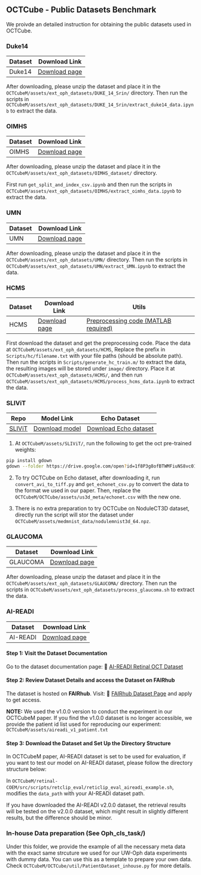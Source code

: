 ## OCTCube - Public Datasets Benchmark
We proivde an detailed instruction for obtaining the public datasets used in OCTCube.

### Duke14
| Dataset | Download Link |
| ------------- | ------------------ |
| Duke14 | [Download page](https://people.duke.edu/~sf59/Srinivasan_BOE_2014_dataset.htm) |

After downloading, please unzip the dataset and place it in the `OCTCubeM/assets/ext_oph_datasets/DUKE_14_Srin/` directory. Then run the scripts in `OCTCubeM/assets/ext_oph_datasets/DUKE_14_Srin/extract_duke14_data.ipynb` to extract the data.

### OIMHS
| Dataset | Download Link |
| ------------- | ------------------ |
| OIMHS | [Download page](https://springernature.figshare.com/collections/OIMHS_An_Optical_Coherence_Tomography_Image_Dataset_Based_on_Macular_Hole_Manual_Segmentation/6662624/10) |

After downloading, please unzip the dataset and place it in the `OCTCubeM/assets/ext_oph_datasets/OIMHS_dataset/` directory.

First run `get_split_and_index_csv.ipynb` and then run the scripts in `OCTCubeM/assets/ext_oph_datasets/OIMHS/extract_oimhs_data.ipynb` to extract the data.

### UMN
| Dataset | Download Link |
| ------------- | ------------------ |
| UMN | [Download page](https://people.ece.umn.edu/users/parhi/.DATA/) |

After downloading, please unzip the dataset and place it in the `OCTCubeM/assets/ext_oph_datasets/UMN/` directory. Then run the scripts in `OCTCubeM/assets/ext_oph_datasets/UMN/extract_UMN.ipynb` to extract the data.

### HCMS
| Dataset | Download Link | Utils |
| ------------- | ------------------ | ------------------ |
| HCMS | [Download page](https://iacl.ece.jhu.edu/index.php?title=Resources) | [Preprocessing code (MATLAB required)](https://github.com/heyufan1995/oct_preprocess/tree/master)

First download the dataset and get the preprocessing code. Place the data at `OCTCubeM/assets/ext_oph_datasets/HCMS`, Replace the prefix in `Scripts/hc/filename.txt` with your file paths (should be absolute path). Then run the scripts in `Scripts/generate_hc_train.m/` to extract the data, the resulting images will be stored under `image/` directory. Place it at `OCTCubeM/assets/ext_oph_datasets/HCMS/`, and then run `OCTCubeM/assets/ext_oph_datasets/HCMS/process_hcms_data.ipynb` to extract the data.


### SLIViT
| Repo | Model Link | Echo Dataset |
| ------------- | ------------------ | ------------------ |
| [SLIViT](https://github.com/cozygene/SLIViT) | [Download model](https://drive.google.com/open?id=1f8P3g8ofBTWMFiuNS8vc01s98HyS7oRT) | [Download Echo dataset](https://stanfordaimi.azurewebsites.net/datasets/834e1cd1-92f7-4268-9daa-d359198b310a) |

1. At `OCTCubeM/assets/SLIViT/`, run the following to get the oct pre-trained weights:
```bash
pip install gdown
gdown --folder https://drive.google.com/open?id=1f8P3g8ofBTWMFiuNS8vc01s98HyS7oRT
```

2. To try OCTCube on Echo dataset, after downloading it, run `convert_avi_to_tiff.py` and `get_echonet_csv.py` to convert the data to the format we used in our paper. Then, replace the `OCTCubeM/OCTCube/assets/us3d_meta/echonet.csv` with the new one.

3. There is no extra preparation to try OCTCube on NoduleCT3D dataset, directly run the script will stor the dataset under `OCTCubeM/assets/medmnist_data/nodulemnist3d_64.npz`.


### GLAUCOMA
| Dataset | Download Link |
| ------------- | ------------------ |
| GLAUCOMA | [Download page](https://zenodo.org/records/1481223) |

After downloading, please unzip the dataset and place it in the `OCTCubeM/assets/ext_oph_datasets/GLAUCOMA/` directory. Then run the scripts in `OCTCubeM/assets/ext_oph_datasets/process_glaucoma.sh` to extract the data.

### AI-READI
| Dataset | Download Link |
| ------------- | ------------------ |
| AI-READI | [Download page](https://aireadi.org/) |

#### Step 1: Visit the Dataset Documentation
Go to the dataset documentation page:
🔗 [AI-READI Retinal OCT Dataset](https://docs.aireadi.org/docs/2/dataset/retinal-oct/)

#### Step 2: Review Dataset Details and access the Dataset on FAIRhub

The dataset is hosted on **FAIRhub**. Visit:  🔗 [FAIRhub Dataset Page](https://fairhub.io/datasets/2) and apply to get access.

**NOTE:** We used the v1.0.0 version to conduct the experiment in our OCTCubeM paper. If you find the v1.0.0 dataset is no longer accessible, we provide the patient id list used for reproducing our experiment: `OCTCubeM/assets/aireadi_v1_patient.txt`

#### Step 3: Download the Dataset and Set Up the Directory Structure
In OCTCubeM paper, AI-READI dataset is set to be used for evaluation, if you want to test our model on AI-READI dataset, please follow the directory structure below:

In `OCTCubeM/retinal-COEM/src/scripts/retclip_eval/reticlip_eval_aireadi_example.sh`, modifies the `data_path` with your AI-READI dataset path.

If you have downloaded the AI-READI v2.0.0 dataset, the retrieval results will be tested on the v2.0.0 dataset, which might result in slightly different results, but the difference should be minor.


### In-house Data preparation (See Oph_cls_task/)

Under this folder, we provide the example of all the necessary meta data with the exact same strcuture we used for our UW-Oph data experiments with dummy data. You can use this as a template to prepare your own data. Check `OCTCubeM/OCTCube/util/PatientDataset_inhouse.py` for more details.